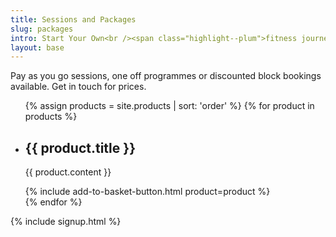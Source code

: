 ```yaml
---
title: Sessions and Packages
slug: packages
intro: Start Your Own<br /><span class="highlight--plum">fitness journey</span> Today.
layout: base
---
```


<section class="book__intro">
  <p>Pay as you go sessions, one off programmes or discounted block bookings available. Get in touch for prices.</p>
</section>

<section class="sessions">
  <article class="sessions__pricing">
    <ul class="sessions__price-list">
      {% assign products = site.products | sort: 'order' %}
      {% for product in products %}
        <li>
          <div class="sessions__item-content">
            <h2>{{ product.title }}</h2>
            <p>{{ product.content }}</p>
          </div>
          <div class="sessions__item-price">
            {% include add-to-basket-button.html product=product %}
          </div>
        </li>
      {% endfor %}
    </ul>
  </article>
</section>

{% include signup.html %}
